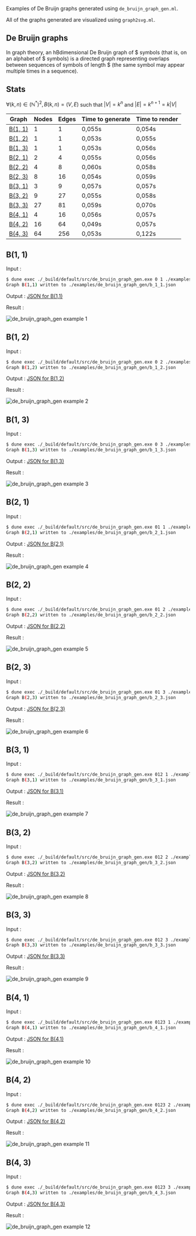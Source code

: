 Examples of De Bruijn graphs generated using `de_bruijn_graph_gen.ml`.

All of the graphs generated are visualized using `graph2svg.ml`.

## De Bruijn graphs

In graph theory, an hBdimensional De Bruijn graph of $ symbols (that is,
on an alphabet of $ symbols) is a directed graph representing overlaps between
sequences of symbols of length $ (the same symbol may appear multiple times in
a sequence).

## Stats

$\forall (k, n) \in (\mathbb{N}^*)^2, B(k, n) = (V, E)$ such that $|V| = k^n$ and $|E| = k^{n + 1} = k|V|$

| Graph | Nodes | Edges | Time to generate | Time to render |
| ----- | ----- | ----- | ---------------- | -------------- |
| [B(1, 1)](https://github.com/Kresqle/graphs/blob/main/examples/de_bruijn_graph_gen.md#b1-1) | 1 | 1 | 0,055s | 0,054s |
| [B(1, 2)](https://github.com/Kresqle/graphs/blob/main/examples/de_bruijn_graph_gen.md#b1-2) | 1 | 1 | 0,053s | 0,055s |
| [B(1, 3)](https://github.com/Kresqle/graphs/blob/main/examples/de_bruijn_graph_gen.md#b1-3) | 1 | 1 | 0,053s | 0,056s |
| [B(2, 1)](https://github.com/Kresqle/graphs/blob/main/examples/de_bruijn_graph_gen.md#b2-1) | 2 | 4 | 0,055s | 0,056s |
| [B(2, 2)](https://github.com/Kresqle/graphs/blob/main/examples/de_bruijn_graph_gen.md#b2-2) | 4 | 8 | 0,060s | 0,058s |
| [B(2, 3)](https://github.com/Kresqle/graphs/blob/main/examples/de_bruijn_graph_gen.md#b2-3) | 8 | 16 | 0,054s | 0,059s |
| [B(3, 1)](https://github.com/Kresqle/graphs/blob/main/examples/de_bruijn_graph_gen.md#b3-1) | 3 | 9 | 0,057s | 0,057s |
| [B(3, 2)](https://github.com/Kresqle/graphs/blob/main/examples/de_bruijn_graph_gen.md#b3-2) | 9 | 27 | 0,055s | 0,058s |
| [B(3, 3)](https://github.com/Kresqle/graphs/blob/main/examples/de_bruijn_graph_gen.md#b3-3) | 27 | 81 | 0,059s | 0,070s |
| [B(4, 1)](https://github.com/Kresqle/graphs/blob/main/examples/de_bruijn_graph_gen.md#b4-1) | 4 | 16 | 0,056s | 0,057s |
| [B(4, 2)](https://github.com/Kresqle/graphs/blob/main/examples/de_bruijn_graph_gen.md#b4-2) | 16 | 64 | 0,049s | 0,057s |
| [B(4, 3)](https://github.com/Kresqle/graphs/blob/main/examples/de_bruijn_graph_gen.md#b4-3) | 64 | 256 | 0,053s | 0,122s |

## B(1, 1)

Input :

```bash
$ dune exec ./_build/default/src/de_bruijn_graph_gen.exe 0 1 ./examples/de_bruijn_graph_gen/b_1_1.json
Graph B(1,1) written to ./examples/de_bruijn_graph_gen/b_1_1.json
```

Output : [JSON for B(1,1)](https://github.com/Kresqle/graphs/blob/main/examples/de_bruijn_graph_gen/b_1_1.json)

Result :

![de_bruijn_graph_gen example 1](https://github.com/Kresqle/graphs/blob/main/examples/de_bruijn_graph_gen/b_1_1.svg)

## B(1, 2)

Input :

```bash
$ dune exec ./_build/default/src/de_bruijn_graph_gen.exe 0 2 ./examples/de_bruijn_graph_gen/b_1_2.json
Graph B(1,2) written to ./examples/de_bruijn_graph_gen/b_1_2.json
```

Output : [JSON for B(1,2)](https://github.com/Kresqle/graphs/blob/main/examples/de_bruijn_graph_gen/b_1_2.json)

Result :

![de_bruijn_graph_gen example 2](https://github.com/Kresqle/graphs/blob/main/examples/de_bruijn_graph_gen/b_1_2.svg)

## B(1, 3)

Input :

```bash
$ dune exec ./_build/default/src/de_bruijn_graph_gen.exe 0 3 ./examples/de_bruijn_graph_gen/b_1_3.json
Graph B(1,3) written to ./examples/de_bruijn_graph_gen/b_1_3.json
```

Output : [JSON for B(1,3)](https://github.com/Kresqle/graphs/blob/main/examples/de_bruijn_graph_gen/b_1_3.json)

Result :

![de_bruijn_graph_gen example 3](https://github.com/Kresqle/graphs/blob/main/examples/de_bruijn_graph_gen/b_1_3.svg)

## B(2, 1)

Input :

```bash
$ dune exec ./_build/default/src/de_bruijn_graph_gen.exe 01 1 ./examples/de_bruijn_graph_gen/b_2_1.json
Graph B(2,1) written to ./examples/de_bruijn_graph_gen/b_2_1.json
```

Output : [JSON for B(2,1)](https://github.com/Kresqle/graphs/blob/main/examples/de_bruijn_graph_gen/b_2_1.json)

Result :

![de_bruijn_graph_gen example 4](https://github.com/Kresqle/graphs/blob/main/examples/de_bruijn_graph_gen/b_2_1.svg)

## B(2, 2)

Input :

```bash
$ dune exec ./_build/default/src/de_bruijn_graph_gen.exe 01 2 ./examples/de_bruijn_graph_gen/b_2_2.json
Graph B(2,2) written to ./examples/de_bruijn_graph_gen/b_2_2.json
```

Output : [JSON for B(2,2)](https://github.com/Kresqle/graphs/blob/main/examples/de_bruijn_graph_gen/b_2_2.json)

Result :

![de_bruijn_graph_gen example 5](https://github.com/Kresqle/graphs/blob/main/examples/de_bruijn_graph_gen/b_2_2.svg)

## B(2, 3)

Input :

```bash
$ dune exec ./_build/default/src/de_bruijn_graph_gen.exe 01 3 ./examples/de_bruijn_graph_gen/b_2_3.json
Graph B(2,3) written to ./examples/de_bruijn_graph_gen/b_2_3.json
```

Output : [JSON for B(2,3)](https://github.com/Kresqle/graphs/blob/main/examples/de_bruijn_graph_gen/b_2_3.json)

Result :

![de_bruijn_graph_gen example 6](https://github.com/Kresqle/graphs/blob/main/examples/de_bruijn_graph_gen/b_2_3.svg)

## B(3, 1)

Input :

```bash
$ dune exec ./_build/default/src/de_bruijn_graph_gen.exe 012 1 ./examples/de_bruijn_graph_gen/b_3_1.json
Graph B(3,1) written to ./examples/de_bruijn_graph_gen/b_3_1.json
```

Output : [JSON for B(3,1)](https://github.com/Kresqle/graphs/blob/main/examples/de_bruijn_graph_gen/b_3_1.json)

Result :

![de_bruijn_graph_gen example 7](https://github.com/Kresqle/graphs/blob/main/examples/de_bruijn_graph_gen/b_3_1.svg)

## B(3, 2)

Input :

```bash
$ dune exec ./_build/default/src/de_bruijn_graph_gen.exe 012 2 ./examples/de_bruijn_graph_gen/b_3_2.json
Graph B(3,2) written to ./examples/de_bruijn_graph_gen/b_3_2.json
```

Output : [JSON for B(3,2)](https://github.com/Kresqle/graphs/blob/main/examples/de_bruijn_graph_gen/b_3_2.json)

Result :

![de_bruijn_graph_gen example 8](https://github.com/Kresqle/graphs/blob/main/examples/de_bruijn_graph_gen/b_3_2.svg)

## B(3, 3)

Input :

```bash
$ dune exec ./_build/default/src/de_bruijn_graph_gen.exe 012 3 ./examples/de_bruijn_graph_gen/b_3_3.json
Graph B(3,3) written to ./examples/de_bruijn_graph_gen/b_3_3.json
```

Output : [JSON for B(3,3)](https://github.com/Kresqle/graphs/blob/main/examples/de_bruijn_graph_gen/b_3_3.json)

Result :

![de_bruijn_graph_gen example 9](https://github.com/Kresqle/graphs/blob/main/examples/de_bruijn_graph_gen/b_3_3.svg)

## B(4, 1)

Input :

```bash
$ dune exec ./_build/default/src/de_bruijn_graph_gen.exe 0123 1 ./examples/de_bruijn_graph_gen/b_4_1.json
Graph B(4,1) written to ./examples/de_bruijn_graph_gen/b_4_1.json
```

Output : [JSON for B(4,1)](https://github.com/Kresqle/graphs/blob/main/examples/de_bruijn_graph_gen/b_4_1.json)

Result :

![de_bruijn_graph_gen example 10](https://github.com/Kresqle/graphs/blob/main/examples/de_bruijn_graph_gen/b_4_1.svg)

## B(4, 2)

Input :

```bash
$ dune exec ./_build/default/src/de_bruijn_graph_gen.exe 0123 2 ./examples/de_bruijn_graph_gen/b_4_2.json
Graph B(4,2) written to ./examples/de_bruijn_graph_gen/b_4_2.json
```

Output : [JSON for B(4,2)](https://github.com/Kresqle/graphs/blob/main/examples/de_bruijn_graph_gen/b_4_2.json)

Result :

![de_bruijn_graph_gen example 11](https://github.com/Kresqle/graphs/blob/main/examples/de_bruijn_graph_gen/b_4_2.svg)

## B(4, 3)

Input :

```bash
$ dune exec ./_build/default/src/de_bruijn_graph_gen.exe 0123 3 ./examples/de_bruijn_graph_gen/b_4_3.json
Graph B(4,3) written to ./examples/de_bruijn_graph_gen/b_4_3.json
```

Output : [JSON for B(4,3)](https://github.com/Kresqle/graphs/blob/main/examples/de_bruijn_graph_gen/b_4_3.json)

Result :

![de_bruijn_graph_gen example 12](https://github.com/Kresqle/graphs/blob/main/examples/de_bruijn_graph_gen/b_4_3.svg)

